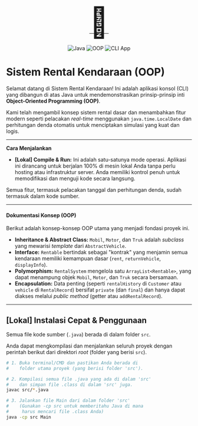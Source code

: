 <p align="center">
  <a href ="#" target="_blank" title="Project Sistem Rental Kendaraan">
    <span style="font-size: 80px;">🚗</span>
  </a>
</p>

<p align="center">
  <img src="https://img.shields.io/badge/Java-ED8B00?style=for-the-badge&logo=openjdk&logoColor=white" alt="Java" />
  <img src="https://img.shields.io/badge/Prinsip-OOP-blue?style=for-the-badge" alt="OOP" />
  <img src="https://img.shields.io/badge/Tipe-Aplikasi_Konsol_(CLI)-lightgrey?style=for-the-badge" alt="CLI App" />
</p>

# Sistem Rental Kendaraan (OOP)

Selamat datang di Sistem Rental Kendaraan! Ini adalah aplikasi konsol (CLI) yang dibangun di atas Java untuk mendemonstrasikan prinsip-prinsip inti **Object-Oriented Programming (OOP)**.

Kami telah mengambil konsep sistem rental dasar dan menambahkan fitur modern seperti pelacakan *real-time* menggunakan `java.time.LocalDate` dan perhitungan denda otomatis untuk menciptakan simulasi yang kuat dan logis.

---

**Cara Menjalankan**

* **[Lokal] Compile & Run:** Ini adalah satu-satunya mode operasi. Aplikasi ini dirancang untuk berjalan 100% di mesin lokal Anda tanpa perlu hosting atau infrastruktur server. Anda memiliki kontrol penuh untuk memodifikasi dan menguji kode secara langsung.

Semua fitur, termasuk pelacakan tanggal dan perhitungan denda, sudah termasuk dalam kode sumber.

---

#### Dokumentasi Konsep (OOP)

Berikut adalah konsep-konsep OOP utama yang menjadi fondasi proyek ini.

* **Inheritance & Abstract Class:** `Mobil`, `Motor`, dan `Truk` adalah *subclass* yang mewarisi *template* dari `AbstractVehicle`.
* **Interface:** `Rentable` bertindak sebagai "kontrak" yang menjamin semua kendaraan memiliki kemampuan dasar (`rent`, `returnVehicle`, `displayInfo`).
* **Polymorphism:** `RentalSystem` mengelola satu `ArrayList<Rentable>`, yang dapat menampung objek `Mobil`, `Motor`, dan `Truk` secara bersamaan.
* **Encapsulation:** Data penting (seperti `rentalHistory` di `Customer` atau `vehicle` di `RentalRecord`) bersifat `private` (dan `final`) dan hanya dapat diakses melalui *public method* (getter atau `addRentalRecord`).

---

## [Lokal] Instalasi Cepat & Penggunaan

Semua file kode sumber (`.java`) berada di dalam folder `src`.

Anda dapat mengkompilasi dan menjalankan seluruh proyek dengan perintah berikut dari direktori *root* (folder yang berisi `src`).

```sh
# 1. Buka terminal/CMD dan pastikan Anda berada di
#    folder utama proyek (yang berisi folder 'src').

# 2. Kompilasi semua file .java yang ada di dalam 'src'
#    dan simpan file .class di dalam 'src' juga.
javac src/*.java

# 3. Jalankan file Main dari dalam folder 'src'
#    (Gunakan -cp src untuk memberitahu Java di mana
#     harus mencari file .class Anda)
java -cp src Main

